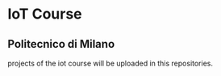 # IoT Course
Politecnico di Milano
-

projects of the iot course will be uploaded in this repositories. 
